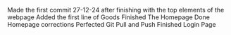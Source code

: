Made the first commit 27-12-24 after finishing with the top elements of the webpage
Added the first line of Goods
Finished The Homepage
Done Homepage corrections
Perfected Git Pull and Push
Finished Login Page